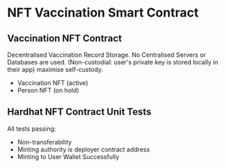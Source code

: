 # NFT Vaccination Smart Contract

## Vaccination NFT Contract

Decentralised Vaccination Record Storage. No Centralised Servers or Databases are used.
(Non-custodial: user's private key is stored locally in their app)
maximise self-custody.



- Vaccination NFT (active)
- Person NFT (on hold)

## Hardhat NFT Contract Unit Tests

All tests passing:
- Non-transferability
- Minting authority is deployer contract address
- Minting to User Wallet Successfully
